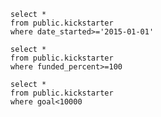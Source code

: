     select * 
    from public.kickstarter
    where date_started>='2015-01-01'
    
    select * 
    from public.kickstarter
    where funded_percent>=100
    
    select *
    from public.kickstarter
    where goal<10000
